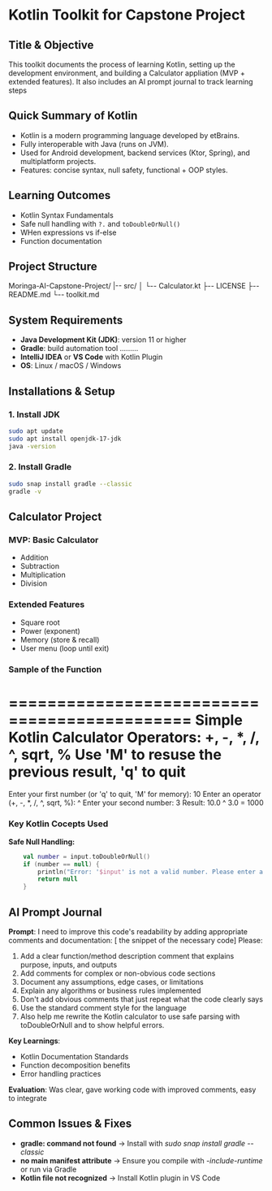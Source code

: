 # Kotlin Toolkit for Capstone Project 

## Title & Objective
This toolkit documents the process of learning Kotlin, setting up the development environment, and building a Calculator appliation (MVP + extended features). It also includes an AI prompt journal to track learning steps

## Quick Summary of Kotlin
- Kotlin is a modern programming language developed by etBrains.
- Fully interoperable with Java (runs on JVM).
- Used for Android development, backend services (Ktor, Spring), and multiplatform projects.
- Features: concise syntax, null safety, functional + OOP styles.

## Learning Outcomes
- Kotlin Syntax Fundamentals
- Safe null handling with `?.` and `toDoubleOrNull()`
- WHen expressions vs if-else
- Function documentation

## Project Structure
Moringa-AI-Capstone-Project/
|-- src/
│   └-- Calculator.kt
├-- LICENSE
├-- README.md
└-- toolkit.md

## System Requirements
- **Java Development Kit (JDK)**: version 11 or higher
- **Gradle**: build automation tool .........
- **IntelliJ IDEA** or **VS Code** with Kotlin Plugin
- **OS**: Linux / macOS / Windows

## Installations & Setup

### 1. Install JDK
```bash
sudo apt update
sudo apt install openjdk-17-jdk
java -version
```

### 2. Install Gradle
```bash
sudo snap install gradle --classic
gradle -v
```

## Calculator Project

### MVP: Basic Calculator
- Addition
- Subtraction
- Multiplication
- Division

### Extended Features
- Square root
- Power (exponent)
- Memory (store & recall)
- User menu (loop until exit)

### Sample of the Function

=============================================
Simple Kotlin Calculator
Operators: +, -, *, /, ^, sqrt, %
Use 'M' to resuse the previous result, 'q' to quit
=============================================
Enter your first number (or 'q' to quit, 'M' for memory): 10
Enter an operator (+, -, *, /, ^, sqrt, %): ^
Enter your second number: 3
Result: 10.0 ^ 3.0 = 1000

### Key Kotlin Cocepts Used
**Safe Null Handling:**
```kotlin
    val number = input.toDoubleOrNull()
    if (number == null) {
        println("Error: '$input' is not a valid number. Please enter a numeric value.")
        return null
    }
```

## AI Prompt Journal
**Prompt**: I need to improve this code's readability by adding appropriate comments and documentation: [ the snippet of the necessary code] 
Please: 
1. Add a clear function/method description comment that explains purpose, inputs, and outputs 
2. Add comments for complex or non-obvious code sections 
3. Document any assumptions, edge cases, or limitations 
4. Explain any algorithms or business rules implemented 
5. Don't add obvious comments that just repeat what the code clearly says 
6. Use the standard comment style for the language
7. Also help me rewrite the Kotlin calculator to use safe parsing with toDoubleOrNull and to show helpful errors.

**Key Learnings**:
- Kotlin Documentation Standards
- Function decomposition benefits
- Error handling practices

**Evaluation**: Was clear, gave working code with improved comments, easy to integrate

## Common Issues & Fixes
- **gradle: command not found** -> Install with *sudo snap install gradle --classic*
- **no main manifest attribute** -> Ensure you compile with *-include-runtime* or run via Gradle
- **Kotlin file not recognized** -> Install Kotlin plugin in VS Code







